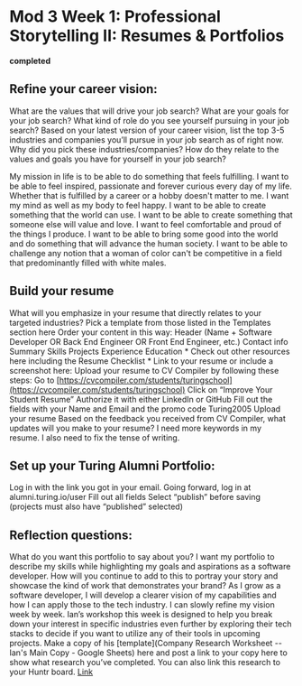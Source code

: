 # Mod 3 Week 1: Professional Storytelling II: Resumes & Portfolios

**completed**

## Refine your career vision:
What are the values that will drive your job search? What are your goals for your job search? What kind of role do you see yourself pursuing in your job search? Based on your latest version of your career vision, list the top 3-5 industries and companies you’ll pursue in your job search as of right now. Why did you pick these industries/companies? How do they relate to the values and goals you have for yourself in your job search?

My mission in life is to be able to do something that feels fulfilling. I want to be able to feel inspired, passionate and forever curious every day of my life. Whether that is fulfilled by a career or a hobby doesn't matter to me. I want my mind as well as my body to feel happy. I want to be able to create something that the world can use. I want to be able to create something that someone else will value and love. I want to feel comfortable and proud of the things I produce. I want to be able to bring some good into the world and do something that will advance the human society. I want to be able to challenge any notion that a woman of color can't be competitive in a field that predominantly filled with white males.

## Build your resume
What will you emphasize in your resume that directly relates to your targeted industries?
Pick a template from those listed in the Templates section here
Order your content in this way:
Header (Name + Software Developer OR Back End Engineer OR Front End Engineer, etc.)
Contact info
Summary
Skills
Projects
Experience
Education * Check out other resources here including the Resume Checklist * Link to your resume or include a screenshot here:
Upload your resume to CV Compiler by following these steps:
Go to [https://cvcompiler.com/students/turingschool](https://cvcompiler.com/students/turingschool)
Click on “Improve Your Student Resume”
Authorize it with either LinkedIn or GitHub
Fill out the fields with your Name and Email and the promo code Turing2005
Upload your resume
Based on the feedback you received from CV Compiler, what updates will you make to your resume?
I need more keywords in my resume. I also need to fix the tense of writing.

## Set up your Turing Alumni Portfolio:
Log in with the link you got in your email. Going forward, log in at alumni.turing.io/user
Fill out all fields
Select “publish” before saving (projects must also have “published” selected)

## Reflection questions:
What do you want this portfolio to say about you?
I want my portfolio to describe my skills while highlighting my goals and aspirations as a software developer.
How will you continue to add to this to portray your story and showcase the kind of work that demonstrates your brand?
As I grow as a software developer, I will develop a clearer vision of my capabilities and how I can apply those to the tech industry. I can slowly refine my vision week by week.
Ian’s workshop this week is designed to help you break down your interest in specific industries even further by exploring their tech stacks to decide if you want to utilize any of their tools in upcoming projects. Make a copy of his [template](Company Research Worksheet -- Ian's Main Copy - Google Sheets) here and post a link to your copy here to show what research you’ve completed. You can also link this research to your Huntr board.
[Link](https://docs.google.com/spreadsheets/d/1CGZgCAwZW9RqljNO_ZWd_6-5pKhhQY0xFbfhxyG1F2M/edit#gid=0)
